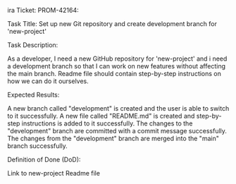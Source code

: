ira Ticket: PROM-42164:

Task Title: Set up new Git repository and create development branch for 'new-project'

Task Description:

As a developer, I need a new GitHub repository for 'new-project' and i need a development branch so that I can work on new features without affecting the main branch. 
Readme file should contain step-by-step instructions on how we can do it ourselves.

Expected Results:

A new branch called "development" is created and the user is able to switch to it successfully.
A new file called "README.md" is created and step-by-step instructions is added to it successfully.
The changes to the "development" branch are committed with a commit message successfully.
The changes from the "development" branch are merged into the "main" branch successfully.


Definition of Done (DoD):

Link to new-project Readme file